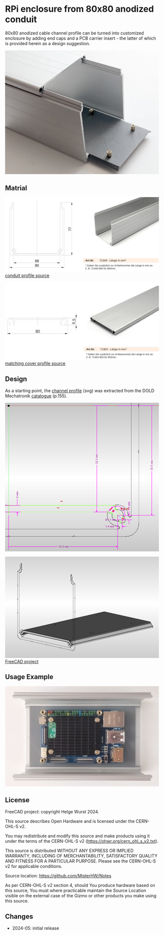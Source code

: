# RPi enclosure from 80x80 anodized conduit

80x80 anodized cable channel profile can be turned into customized enclosure by adding end caps and a PCB carrier insert - the latter of which is provided herein as a design suggestion.

![](data/channel_iso.jpg)

## Matrial

![](data/channel_drawing.JPG)
 [conduit profile source](https://www.dold-mechatronik.de/Kabelkanal-aus-Aluminium-80x80-Zuschnitt) 


![](data/cover_drawing.JPG)
[matching cover profile source](https://www.dold-mechatronik.de/Kabelkanal-Deckel-aus-Aluminium-80mm-Zuschnitt)

## Design

As a starting point, the [channel profile](data/80x80_profile.svg) (svg) was extracted from the DOLD Mechatronik [catalogue](data/Dold_Mechatronik_Aluminiumprofile_Gesamtkatalog.pdf) (p.155).

![](data/corner_sketch.PNG)

![](data/profile.PNG)
[FreeCAD project](cad/insert_125mm_80x80.FCStd)


## Usage Example

![](data/CM4_top.jpg)

## License

FreeCAD project: copyright Helge Wurst 2024.

This source describes Open Hardware and is licensed under the CERN-OHL-S v2.

You may redistribute and modify this source and make products using it under the terms of the CERN-OHL-S v2 (https://ohwr.org/cern_ohl_s_v2.txt).

This source is distributed WITHOUT ANY EXPRESS OR IMPLIED WARRANTY, INCLUDING OF MERCHANTABILITY, SATISFACTORY QUALITY AND FITNESS FOR A PARTICULAR PURPOSE. Please see the CERN-OHL-S v2 for applicable conditions.

Source location: https://github.com/MisterHW/Notes

As per CERN-OHL-S v2 section 4, should You produce hardware based on this source, You must where practicable maintain the Source Location visible on the external case of the Gizmo or other products you make using this source.

## Changes

- 2024-05: initial release